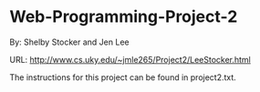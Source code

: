 # Web-Programming-Project-2
By: Shelby Stocker and Jen Lee

URL: http://www.cs.uky.edu/~jmle265/Project2/LeeStocker.html

The instructions for this project can be found in project2.txt. 
